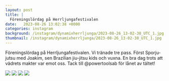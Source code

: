 ```yaml
---
layout: post
title: |
  Föreningslördag på Herrljungafestivalen
date:   2023-08-26 13:02:38 +0000
categories: instagram
background: /instagram/dynamixherrljunga/2023-08-26_13-02-38_UTC_1.jpg
thumbnail: /instagram/dynamixherrljunga/2023-08-26_13-02-38_UTC_1.jpg
---
```

Föreningslördag på Herrljungafestivalen. Vi tränade tre pass. Först Sporju-jutsu med Joakim, sen Brazilian jiu-jitsu kids och vuxna. En bra dag trots att vädrets makter var emot oss. Tack till @powertoolsab för lånet av tältet! 



<img src='/www-dynamix-herrljunga/instagram/dynamixherrljunga/2023-08-26_13-02-38_UTC_1.jpg' class='img-fluid' />


<img src='/www-dynamix-herrljunga/instagram/dynamixherrljunga/2023-08-26_13-02-38_UTC_2.jpg' class='img-fluid' />


<img src='/www-dynamix-herrljunga/instagram/dynamixherrljunga/2023-08-26_13-02-38_UTC_3.jpg' class='img-fluid' />


<img src='/www-dynamix-herrljunga/instagram/dynamixherrljunga/2023-08-26_13-02-38_UTC_4.jpg' class='img-fluid' />
